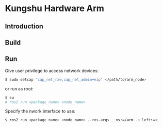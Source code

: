 # Kungshu Hardware Arm


## Introduction

## Build

## Run

Give user privilege to access network devices:

```bash
$ sudo setcap 'cap_net_raw,cap_net_admin+eip' </path/to/arm_node>
```

or run as root:

```bash
$ su
# ros2 run <package_name> <node_name>
```

Specify the nwork interface to use:

```bash
$ ros2 run <package_name> <node_name> --ros-args __ns:=/arm -p left:=<interface> --ros-args -p right:=<interface>
```